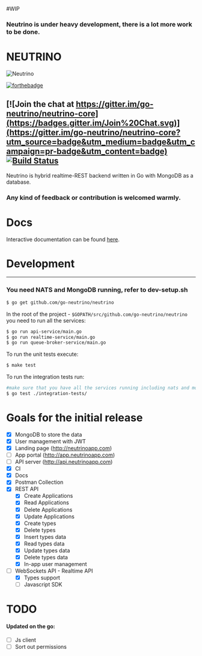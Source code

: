 #WIP

### Neutrino is under heavy development, there is a lot more work to be done.

# NEUTRINO

![Neutrino](https://media.giphy.com/media/3o85xnGaP3m49VmBDW/giphy.gif)


[![forthebadge](http://forthebadge.com/images/badges/built-with-love.svg)](http://forthebadge.com)

[![Join the chat at https://gitter.im/go-neutrino/neutrino-core](https://badges.gitter.im/Join%20Chat.svg)](https://gitter.im/go-neutrino/neutrino-core?utm_source=badge&utm_medium=badge&utm_campaign=pr-badge&utm_content=badge)   
[![Build Status](https://travis-ci.org/go-neutrino/neutrino.svg?branch=master)](https://travis-ci.org/go-neutrino/neutrino)
--------------
Neutrino is hybrid realtime-REST backend written in Go with MongoDB as a database.

### Any kind of feedback or contribution is welcomed warmly.

# Docs

Interactive documentation can be found [here](http://docs.realbas3.apiary.io/#reference).

# Development
--------------

### You need NATS and MongoDB running, refer to **dev-setup.sh**

```bash
$ go get github.com/go-neutrino/neutrino
```

In the root of the project - `$GOPATH/src/github.com/go-neutrino/neutrino` you need to run all the services:

```bash
$ go run api-service/main.go
$ go run realtime-service/main.go
$ go run queue-broker-service/main.go
```

To run the unit tests execute:

```bash
$ make test
```

To run the integration tests run:

```bash
#make sure that you have all the services running including nats and mongodb
$ go test ./integration-tests/ 
```

# Goals for the initial release

- [x] MongoDB to store the data
- [x] User management with JWT 
- [x] Landing page (http://neutrinoapp.com)
- [ ] App portal (http://app.neutrinoapp.com)
- [ ] API server (http://api.neutrinoapp.com)
- [x] CI
- [x] Docs
- [x] Postman Collection
- [x] REST API
  - [x] Create Applications
  - [x] Read Applications
  - [x] Delete Applications
  - [x] Update Applications
  - [x] Create types
  - [x] Delete types
  - [x] Insert types data
  - [x] Read types data
  - [x] Update types data
  - [x] Delete types data
  - [x] In-app user management
- [ ] WebSockets API - Realtime API
  - [x] Types support
  - [ ] Javascript SDK

# TODO
#### Updated on the go:

- [ ] Js client
- [ ] Sort out permissions
